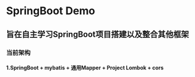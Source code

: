 # SpringBoot Demo
## 旨在自主学习SpringBoot项目搭建以及整合其他框架
### 当前架构
#### 1.SpringBoot + mybatis + 通用Mapper + Project Lombok + cors

